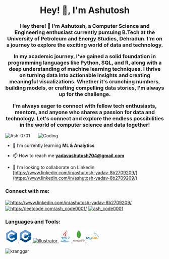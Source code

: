 
<h1 align="center">Hey! 👋, I'm Ashutosh</h1>
<h3 align="center">Hey there! 👋 I'm Ashutosh, a Computer Science and Engineering enthusiast currently pursuing B.Tech at the University of Petroleum and Energy Studies, Dehradun. I'm on a journey to explore the exciting world of data and technology.

In my academic journey, I've gained a solid foundation in programming languages like Python, SQL, and R, along with a deep understanding of machine learning techniques. I thrive on turning data into actionable insights and creating meaningful visualizations. Whether it's crunching numbers, building models, or crafting compelling data stories, I'm always up for the challenge.

I'm always eager to connect with fellow tech enthusiasts, mentors, and anyone who shares a passion for data and technology. Let's connect and explore the endless possibilities in the world of computer science and data together!</h3>

<img align="right" alt="Coding" width="400" src="https://cdn.dribbble.com/users/1162077/screenshots/3848914/programmer.gif">

<p align="left"> <img src="https://komarev.com/ghpvc/?username=Ash-0701&label=Profile%20views&color=0e75b6&style=flat" alt="Ash-0701" /> </p>

- 🌱 I’m currently learning **ML & Analytics**

- 📫 How to reach me **yadavashutosh704@gmail.com**

- 📄 I’m looking to collaborate on Linkedin [https://www.linkedin.com/in/ashutosh-yadav-8b2709209/](https://www.linkedin.com/in/ashutosh-yadav-8b2709209/)

<h3 align="left">Connect with me:</h3>
<p align="left">
<a href="https://www.linkedin.com/in/ashutosh-yadav-8b2709209/" target="blank"><img align="center" src="https://raw.githubusercontent.com/rahuldkjain/github-profile-readme-generator/master/src/images/icons/Social/linked-in-alt.svg" alt="https://www.linkedin.com/in/ashutosh-yadav-8b2709209/" height="30" width="40" /></a>
<a href="https://leetcode.com/ash_code0001/" target="blank"><img align="center" src="https://raw.githubusercontent.com/rahuldkjain/github-profile-readme-generator/master/src/images/icons/Social/leet-code.svg" alt="https://leetcode.com/ash_code0001/" height="30" width="40" /></a>
<a href="https://www.hackerrank.com/profile/ash_code0001" target="blank"><img align="center" src="https://raw.githubusercontent.com/rahuldkjain/github-profile-readme-generator/master/src/images/icons/Social/geeks-for-geeks.svg" alt="ash_code0001" height="30" width="40" /></a>
</p>

<h3 align="left">Languages and Tools:</h3>
<p align="left"> <a href="https://www.python.org/" target="_blank" rel="noreferrer"> <img src="https://raw.githubusercontent.com/devicons/devicon/master/icons/c/c-original.svg" alt="c" width="40" height="40"/> </a> <a href="https://sqldocs.org/" target="_blank" rel="noreferrer"> <img src="https://raw.githubusercontent.com/devicons/devicon/master/icons/cplusplus/cplusplus-original.svg" alt="cplusplus" width="40" height="40"/> </a> <a href="https://www.adobe.com/in/products/illustrator.html" target="_blank" rel="noreferrer"> <img src="https://www.vectorlogo.zone/logos/adobe_illustrator/adobe_illustrator-icon.svg" alt="illustrator" width="40" height="40"/> </a> <a href="https://www.java.com" target="_blank" rel="noreferrer"> <img src="https://raw.githubusercontent.com/devicons/devicon/master/icons/java/java-original.svg" alt="java" width="40" height="40"/> </a> <a href="https://www.mongodb.com/" target="_blank" rel="noreferrer"> <img src="https://raw.githubusercontent.com/devicons/devicon/master/icons/mongodb/mongodb-original-wordmark.svg" alt="mongodb" width="40" height="40"/> </a> <a href="https://www.mysql.com/" target="_blank" rel="noreferrer"> <img src="https://raw.githubusercontent.com/devicons/devicon/master/icons/mysql/mysql-original-wordmark.svg" alt="mysql" width="40" height="40"/> </a> </p>

<p><img align="center" src="https://github-readme-stats.vercel.app/api/top-langs?username=kranggar&show_icons=true&locale=en&layout=compact" alt="kranggar" /></p>
